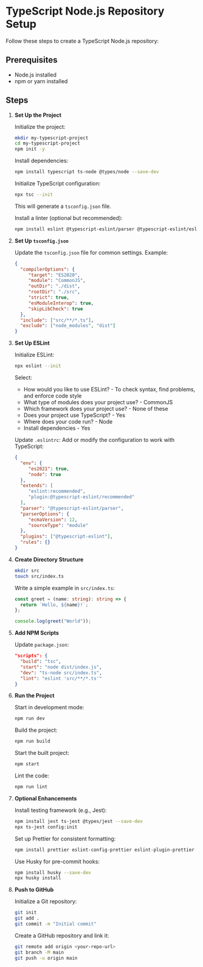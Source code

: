 # TypeScript Node.js Repository Setup

Follow these steps to create a TypeScript Node.js repository:

## Prerequisites

- Node.js installed
- npm or yarn installed

## Steps

1. **Set Up the Project**

    Initialize the project:

    ```bash
    mkdir my-typescript-project
    cd my-typescript-project
    npm init -y
    ```

    Install dependencies:

    ```bash
    npm install typescript ts-node @types/node --save-dev
    ```

    Initialize TypeScript configuration:

    ```bash
    npx tsc --init
    ```

    This will generate a `tsconfig.json` file.

    Install a linter (optional but recommended):

    ```bash
    npm install eslint @typescript-eslint/parser @typescript-eslint/eslint-plugin --save-dev
    ```

2. **Set Up `tsconfig.json`**

    Update the `tsconfig.json` file for common settings. Example:

    ```json
    {
      "compilerOptions": {
         "target": "ES2020",
         "module": "CommonJS",
         "outDir": "./dist",
         "rootDir": "./src",
         "strict": true,
         "esModuleInterop": true,
         "skipLibCheck": true
      },
      "include": ["src/**/*.ts"],
      "exclude": ["node_modules", "dist"]
    }
    ```

3. **Set Up ESLint**

    Initialize ESLint:

    ```bash
    npx eslint --init
    ```

    Select:

    - How would you like to use ESLint? - To check syntax, find problems, and enforce code style
    - What type of modules does your project use? - CommonJS
    - Which framework does your project use? - None of these
    - Does your project use TypeScript? - Yes
    - Where does your code run? - Node
    - Install dependencies - Yes

    Update `.eslintrc`: Add or modify the configuration to work with TypeScript:

    ```json
    {
      "env": {
         "es2021": true,
         "node": true
      },
      "extends": [
         "eslint:recommended",
         "plugin:@typescript-eslint/recommended"
      ],
      "parser": "@typescript-eslint/parser",
      "parserOptions": {
         "ecmaVersion": 12,
         "sourceType": "module"
      },
      "plugins": ["@typescript-eslint"],
      "rules": {}
    }
    ```

4. **Create Directory Structure**

    ```bash
    mkdir src
    touch src/index.ts
    ```

    Write a simple example in `src/index.ts`:

    ```typescript
    const greet = (name: string): string => {
      return `Hello, ${name}!`;
    };

    console.log(greet("World"));
    ```

5. **Add NPM Scripts**

    Update `package.json`:

    ```json
    "scripts": {
      "build": "tsc",
      "start": "node dist/index.js",
      "dev": "ts-node src/index.ts",
      "lint": "eslint 'src/**/*.ts'"
    }
    ```

6. **Run the Project**

    Start in development mode:

    ```bash
    npm run dev
    ```

    Build the project:

    ```bash
    npm run build
    ```

    Start the built project:

    ```bash
    npm start
    ```

    Lint the code:

    ```bash
    npm run lint
    ```

7. **Optional Enhancements**

    Install testing framework (e.g., Jest):

    ```bash
    npm install jest ts-jest @types/jest --save-dev
    npx ts-jest config:init
    ```

    Set up Prettier for consistent formatting:

    ```bash
    npm install prettier eslint-config-prettier eslint-plugin-prettier --save-dev
    ```

    Use Husky for pre-commit hooks:

    ```bash
    npm install husky --save-dev
    npx husky install
    ```

8. **Push to GitHub**

    Initialize a Git repository:

    ```bash
    git init
    git add .
    git commit -m "Initial commit"
    ```

    Create a GitHub repository and link it:

    ```bash
    git remote add origin <your-repo-url>
    git branch -M main
    git push -u origin main
    ```
